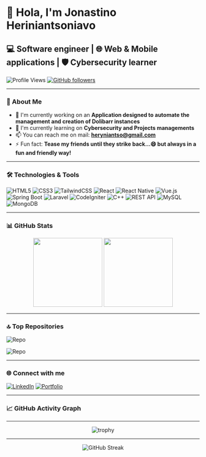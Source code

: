 # 👋 Hola, I'm Jonastino Heriniantsoniavo

## 💻 Software engineer | 🌐 Web & Mobile applications | 🛡️ Cybersecurity learner

![Profile Views](https://komarev.com/ghpvc/?username=Jonastino21&color=brightgreen)
[![GitHub followers](https://img.shields.io/github/followers/Jonastino21?label=Follow&style=social)](https://github.com/Jonastino21)

---

### 🚀 About Me

- 🔭 I'm currently working on an **Application designed to automate the management and creation of Dolibarr instances**
- 🌱 I'm currently learning on **Cybersecurity and Projects managements**
- 📫 You can reach me on mail: **heryniantso@gmail.com**
- ⚡ Fun fact: **Tease my friends until they strike back…😄 but always in a fun and friendly way!**

---

### 🛠️ Technologies & Tools

![HTML5](https://img.shields.io/badge/-HTML5-E34F26?style=flat-square&logo=html5&logoColor=white)
![CSS3](https://img.shields.io/badge/-CSS3-1572B6?style=flat-square&logo=css3&logoColor=white)
![TailwindCSS](https://img.shields.io/badge/-TailwindCSS-38B2AC?style=flat-square&logo=tailwind-css&logoColor=white)
![React](https://img.shields.io/badge/-ReactJS-61DAFB?style=flat-square&logo=react&logoColor=black)
![React Native](https://img.shields.io/badge/-React_Native-61DAFB?style=flat-square&logo=react&logoColor=black)
![Vue.js](https://img.shields.io/badge/-Vue.js-4FC08D?style=flat-square&logo=vue.js&logoColor=white)
![Spring Boot](https://img.shields.io/badge/-Spring_Boot-6DB33F?style=flat-square&logo=spring-boot&logoColor=white)
![Laravel](https://img.shields.io/badge/-Laravel-FF2D20?style=flat-square&logo=laravel&logoColor=white)
![CodeIgniter](https://img.shields.io/badge/-CodeIgniter-EF4223?style=flat-square&logo=codeigniter&logoColor=white)
![C++](https://img.shields.io/badge/-C++-00599C?style=flat-square&logo=c%2B%2B&logoColor=white)
![REST API](https://img.shields.io/badge/-REST_API-FF6C37?style=flat-square&logo=postman&logoColor=white)
![MySQL](https://img.shields.io/badge/-MySQL-4479A1?style=flat-square&logo=mysql&logoColor=white)
![MongoDB](https://img.shields.io/badge/-MongoDB-47A248?style=flat-square&logo=mongodb&logoColor=white)

---

### 📊 GitHub Stats

<div align="center">
  <img height="180em" src="https://github-readme-stats.vercel.app/api?username=Jonastino21&show_icons=true&theme=tokyonight&include_all_commits=true&count_private=true"/>
  <img height="180em" src="https://github-readme-stats.vercel.app/api/top-langs/?username=Jonastino21&layout=compact&langs_count=7&theme=tokyonight"/>
</div>

---

### 🔝 Top Repositories

![Repo](https://github-readme-stats.vercel.app/api/pin/?username=Jonastino21&repo=kiraroshop-front&theme=tokyonight)

![Repo](https://github-readme-stats.vercel.app/api/pin/?username=Jonastino21&repo=EducUma&theme=tokyonight)

---

### 🌐 Connect with me

[![LinkedIn](https://img.shields.io/badge/LinkedIn-%230077B5.svg?logo=linkedin&logoColor=white)](www.linkedin.com/in/jonastino-heriniantsoniavo-531945213) 
[![Portfolio](https://img.shields.io/badge/Portfolio-%23000000.svg?logo=firefox&logoColor=#FF7139)](https://jonastino.netlify.app)

---

### 📈 GitHub Activity Graph

---

<div align="center">
  <img src="https://github-profile-trophy.vercel.app/?username=Jonastino21&theme=tokyonight&row=1&column=4" alt="trophy">
</div>

---

<div align="center">
  <img src="https://github-readme-streak-stats.herokuapp.com/?user=Jonastino21&theme=tokyonight" alt="GitHub Streak">
</div>

<!-- Optional section: Featured projects with screenshots -->
<!--
## 📌 Featured Projects

<table>
  <tr>
    <td width="50%">
      <h3 align="center">Project 1</h3>
      <p align="center">
        <a href="https://github.com/yourusername/project1" target="_blank">
          <img src="https://via.placeholder.com/500x300" width="400" alt="Project 1"/>
        </a>
        <span> 
          <a href="https://github.com/yourusername/project1" target="_blank">
            <img src="https://img.shields.io/badge/Code-black?style=flat-square&logo=github"/>
          </a>  
          <a href="https://project1demo.com" target="_blank">
            <img src="https://img.shields.io/badge/Live-blueviolet?style=flat-square&logo=vercel"/>
          </a>
        </span>
        <p align="center">
          Brief description of your project
        </p>
      </p>
    </td>
    <td width="50%">
      <h3 align="center">Project 2</h3>
      <p align="center">
        <a href="https://github.com/yourusername/project2" target="_blank">
          <img src="https://via.placeholder.com/500x300" width="400" alt="Project 2"/>
        </a>
        <span> 
          <a href="https://github.com/yourusername/project2" target="_blank">
            <img src="https://img.shields.io/badge/Code-black?style=flat-square&logo=github"/>
          </a>  
          <a href="https://project2demo.com" target="_blank">
            <img src="https://img.shields.io/badge/Live-blueviolet?style=flat-square&logo=vercel"/>
          </a>
        </span>
        <p align="center">
          Brief description of your project
        </p>
      </p>
    </td>
  </tr>
</table>
-->
